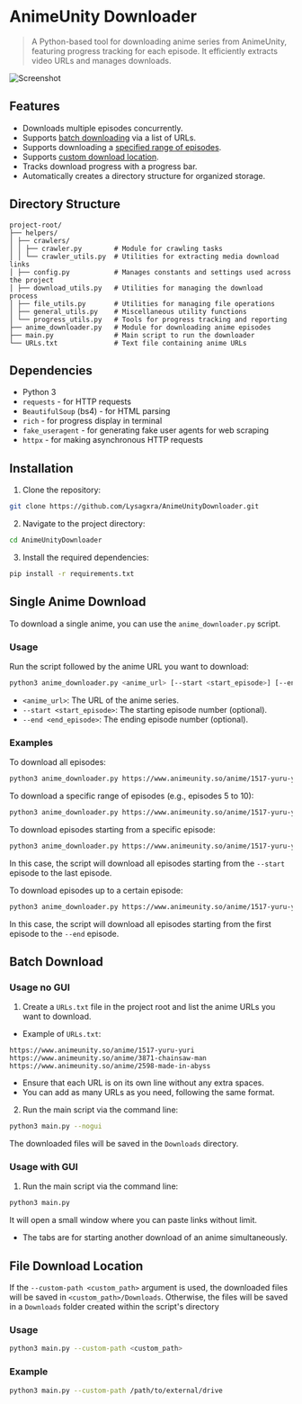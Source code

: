 # AnimeUnity Downloader

> A Python-based tool for downloading anime series from AnimeUnity, featuring progress tracking for each episode. It efficiently extracts video URLs and manages downloads.

![Screenshot](https://github.com/Lysagxra/AnimeUnityDownloader/blob/660079e23bc16e8b1996b463e213aecbb1a56294/misc/Screenshot.png)

## Features

- Downloads multiple episodes concurrently.
- Supports [batch downloading](https://github.com/Lysagxra/AnimeUnityDownloader?tab=readme-ov-file#batch-download) via a list of URLs.
- Supports downloading a [specified range of episodes](https://github.com/Lysagxra/AnimeUnityDownloader?tab=readme-ov-file#single-anime-download).
- Supports [custom download location](https://github.com/Lysagxra/AnimeUnityDownloader/tree/main?tab=readme-ov-file#file-download-location).
- Tracks download progress with a progress bar.
- Automatically creates a directory structure for organized storage.

## Directory Structure

```
project-root/
├── helpers/
│ ├── crawlers/
│ │ ├── crawler.py        # Module for crawling tasks
│ │ └── crawler_utils.py  # Utilities for extracting media download links
│ ├── config.py           # Manages constants and settings used across the project
│ ├── download_utils.py   # Utilities for managing the download process
│ ├── file_utils.py       # Utilities for managing file operations
│ ├── general_utils.py    # Miscellaneous utility functions
│ └── progress_utils.py   # Tools for progress tracking and reporting
├── anime_downloader.py   # Module for downloading anime episodes
├── main.py               # Main script to run the downloader
└── URLs.txt              # Text file containing anime URLs
```

## Dependencies

- Python 3
- `requests` - for HTTP requests
- `BeautifulSoup` (bs4) - for HTML parsing
- `rich` - for progress display in terminal
- `fake_useragent` - for generating fake user agents for web scraping
- `httpx` - for making asynchronous HTTP requests

## Installation

1. Clone the repository:

```bash
git clone https://github.com/Lysagxra/AnimeUnityDownloader.git
```

2. Navigate to the project directory:

```bash
cd AnimeUnityDownloader
```

3. Install the required dependencies:

```bash
pip install -r requirements.txt
```

## Single Anime Download

To download a single anime, you can use the `anime_downloader.py` script.

### Usage

Run the script followed by the anime URL you want to download:

```bash
python3 anime_downloader.py <anime_url> [--start <start_episode>] [--end <end_episode>]
```

- `<anime_url>`: The URL of the anime series.
- `--start <start_episode>`: The starting episode number (optional).
- `--end <end_episode>`: The ending episode number (optional).

### Examples

To download all episodes:
```bash
python3 anime_downloader.py https://www.animeunity.so/anime/1517-yuru-yuri
```

To download a specific range of episodes (e.g., episodes 5 to 10):
```bash
python3 anime_downloader.py https://www.animeunity.so/anime/1517-yuru-yuri --start 5 --end 10
```

To download episodes starting from a specific episode:
```bash
python3 anime_downloader.py https://www.animeunity.so/anime/1517-yuru-yuri --start 5
```
In this case, the script will download all episodes starting from the `--start` episode to the last episode.

To download episodes up to a certain episode:
```bash
python3 anime_downloader.py https://www.animeunity.so/anime/1517-yuru-yuri --end 10
```
In this case, the script will download all episodes starting from the first episode to the `--end` episode.

## Batch Download

### Usage no GUI

1. Create a `URLs.txt` file in the project root and list the anime URLs you want to download.

- Example of `URLs.txt`:

```
https://www.animeunity.so/anime/1517-yuru-yuri
https://www.animeunity.so/anime/3871-chainsaw-man
https://www.animeunity.so/anime/2598-made-in-abyss
```

- Ensure that each URL is on its own line without any extra spaces.
- You can add as many URLs as you need, following the same format.

2. Run the main script via the command line:

```bash
python3 main.py --nogui
```

The downloaded files will be saved in the `Downloads` directory.

### Usage with GUI
1. Run the main script via the command line:

```bash
python3 main.py
```
It will open a small window where you can paste links without limit.
- The tabs are for starting another download of an anime simultaneously.

## File Download Location

If the `--custom-path <custom_path>` argument is used, the downloaded files will be saved in `<custom_path>/Downloads`. Otherwise, the files will be saved in a `Downloads` folder created within the script's directory

### Usage

```bash
python3 main.py --custom-path <custom_path>
```

### Example

```bash
python3 main.py --custom-path /path/to/external/drive
```
